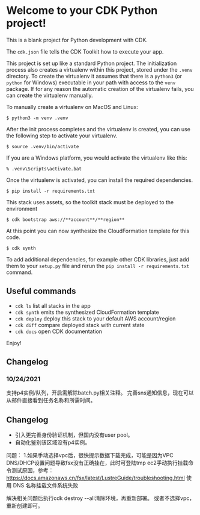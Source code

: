 
# Welcome to your CDK Python project!

This is a blank project for Python development with CDK.

The `cdk.json` file tells the CDK Toolkit how to execute your app.

This project is set up like a standard Python project.  The initialization
process also creates a virtualenv within this project, stored under the `.venv`
directory.  To create the virtualenv it assumes that there is a `python3`
(or `python` for Windows) executable in your path with access to the `venv`
package. If for any reason the automatic creation of the virtualenv fails,
you can create the virtualenv manually.

To manually create a virtualenv on MacOS and Linux:

```
$ python3 -m venv .venv
```

After the init process completes and the virtualenv is created, you can use the following
step to activate your virtualenv.

```
$ source .venv/bin/activate
```

If you are a Windows platform, you would activate the virtualenv like this:

```
% .venv\Scripts\activate.bat
```

Once the virtualenv is activated, you can install the required dependencies.

```
$ pip install -r requirements.txt
```

This stack uses assets, so the toolkit stack must be deployed to the environment

```
$ cdk bootstrap aws://**account**/**region**
```

At this point you can now synthesize the CloudFormation template for this code.

```
$ cdk synth
```

To add additional dependencies, for example other CDK libraries, just add
them to your `setup.py` file and rerun the `pip install -r requirements.txt`
command.

## Useful commands

 * `cdk ls`          list all stacks in the app
 * `cdk synth`       emits the synthesized CloudFormation template
 * `cdk deploy`      deploy this stack to your default AWS account/region
 * `cdk diff`        compare deployed stack with current state
 * `cdk docs`        open CDK documentation

Enjoy!

## Changelog

### 10/24/2021
支持p4实例/队列，开启需解除batch.py相关注释。
完善sns通知信息，现在可以从邮件直接看到任务名称和所需时间。


## Changelog

* 引入更完善身份验证机制，但国内没有user pool。
* 自动化鉴别该区域没有p4实例。

问题：
1.如果手动选择vpc后，很快提示数据下载完成，可能是因为VPC DNS/DHCP设置问题导致fsx没有正确挂在，此时可登陆tmp ec2手动执行挂载命令测试原因，参考：
https://docs.amazonaws.cn/fsx/latest/LustreGuide/troubleshooting.html 使用 DNS 名称挂载文件系统失败

解决相关问题后执行cdk destroy --all清除环境，再重新部署。
或者不选择vpc，重新创建即可。

